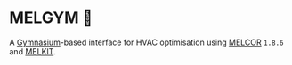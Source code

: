 # MELGYM 🔄
A [Gymnasium](https://github.com/Farama-Foundation/Gymnasium)-based interface for HVAC optimisation using [MELCOR](https://melcor.sandia.gov/) `1.8.6` and [MELKIT](https://github.com/manjavacas/melkit/).
